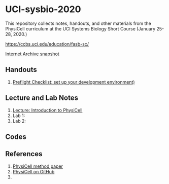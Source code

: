 # UCI-sysbio-2020
This repository collects notes, handouts, and other materials from the PhysiCell curriculum at the UCI Systems Biology Short Course (January 25-28, 2020.)

https://ccbs.uci.edu/education/fasb-sc/

[Internet Archive snapshot](https://web.archive.org/web/20200125184905/https://ccbs.uci.edu/education/fasb-sc/program-details/)

## Handouts 
1. [Preflight Checklist: set up your development environment)](https://github.com/physicell-training/UCI-sysbio-2020/blob/master/handouts/PhysiCell%20Intro%20-%20Jan%2025%2C%202020.pdf)

## Lecture and Lab Notes 
1. [Lecture: Introduction to PhysiCell](https://github.com/physicell-training/UCI-sysbio-2020/blob/master/lectures-and-labs/PhysiCell%20Intro%20-%20Jan%2025%2C%202020.pdf)
1. Lab 1:
1. Lab 2: 
 
## Codes 

## References 
1. [PhysiCell method paper](https://journals.plos.org/ploscompbiol/article/related?id=10.1371/journal.pcbi.1005991)
1. [PhysiCell on GitHub](https://www.github.com/MathCancer/PhysiCell)
1. 
